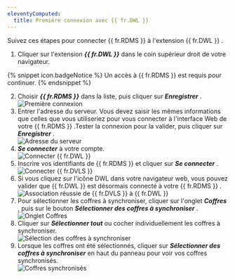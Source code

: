 ```yaml
---
eleventyComputed:
  title: Première connexion avec {{ fr.DWL }}
---
```

Suivez ces étapes pour connecter {{ fr.RDMS }} à l'extension {{ fr.DWL }} .  

1. Cliquer sur l'extension ***{{ fr.DWL }}*** dans le coin supérieur droit de votre navigateur. 

{% snippet icon.badgeNotice %} 
Un accès à {{ fr.RDMS }} est requis pour continuer. 
{% endsnippet %}
 
2. Choisir ***{{ fr.RDMS }}*** dans la liste, puis cliquer sur ***Enregistrer*** .  
![Première connexion](/img/fr/server/Dwl4016.png) 
1. Entrer l'adresse du serveur. Vous devez saisir les mêmes informations que celles que vous utiliseriez pour vous connecter à l'interface Web de votre {{ fr.RDMS }} .Tester la connexion pour la valider, puis cliquer sur ***Enregistrer*** .  
![Adresse du serveur](/img/fr/server/Dwl4017.png) 
1. ***Se connecter*** à votre compte.  
![Connecter {{ fr.DWL }}](/img/fr/server/Dwl4018.png) 
1. Inscrire vos identifiants de {{ fr.RDMS }} et cliquer sur ***Se connecter*** .  
![Connecter {{ fr.DVLS }}](/img/fr/server/Dwl4019.png) 
1. Si vous cliquez sur l'icône DWL dans votre navigateur web, vous pouvez valider que {{ fr.DWL }} est désormais connecté à votre {{ fr.RDMS }} .  
![Association réussie de {{ fr.DVLS }} à {{ fr.DWL }}](/img/fr/server/Dwl4020.png) 
1. Pour sélectionner les coffres à synchroniser, cliquer sur l'onglet ***Coffres*** , puis sur le bouton ***Sélectionner des coffres à synchroniser*** .  
![Onglet Coffres](/img/fr/server/Dwl4051.png) 
1. Cliquer sur ***Sélectionner tout*** ou cocher individuellement les coffres à synchroniser.  
![Sélection des coffres à synchroniser](/img/fr/server/ServerOp2000.png) 
1. Lorsque les coffres ont été sélectionnés, cliquer sur ***Sélectionner des coffres à synchroniser*** en haut du panneau pour voir vos coffres synchronisés.  
![Coffres synchronisés](/img/fr/server/Dwl4052.png) 

